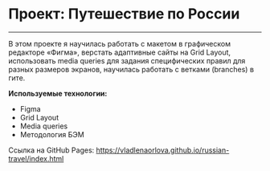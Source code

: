 # Проект: Путешествие по России
----
В этом проекте я научилась работать с макетом в графическом редакторе «Фигма», верстать адаптивные сайты на Grid Layout, использовать media queries для задания специфических правил для разных размеров экранов, научилась работать с ветками (branches) в гите.

__Используемые технологии:__
* Figma
* Grid Layout
* Media queries
* Методология БЭМ

Ссылка на GitHub Pages: https://vladlenaorlova.github.io/russian-travel/index.html 
